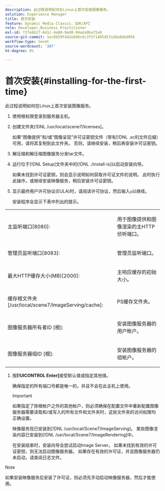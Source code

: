 ```yaml
---
description: 此过程说明如何在Linux上首次安装图像服务。
solution: Experience Manager
title: 首次安装
feature: Dynamic Media Classic，SDK/API
role: Developer,Business Practitioner
exl-id: f27e6b27-641c-4a88-9ed0-94ada9ba75a9
source-git-commit: 1ec8b59f442eb96c6c3f5f1405d57a38a86bd056
workflow-type: tm+mt
source-wordcount: '387'
ht-degree: 0%

---
```


# 首次安装{#installing-for-the-first-time}

此过程说明如何在Linux上首次安装图像服务。

1. 使用根权限登录到服务器主机。
1. 创建文件夹[!DNL /usr/local/scene7/licenses]。

   如果“图像提供”和/或“图像呈现”许可证密钥文件（带有[!DNL .sc8]文件后缀）可用，请将其复制到此文件夹。 否则，请继续安装，稍后再安装许可证密钥。
1. 解压缩和解压缩图像服务分发tar文件。
1. 运行位于[!DNL Setup]文件夹中的[!DNL ./install-is]以启动安装向导。

   如果未找到许可证密钥，则会显示说明如何获取许可证文件的说明。 此时执行此操作，或继续安装映像服务，稍后安装许可证密钥。
1. 显示最终用户许可协议(EULA)时，请阅读许可协议，然后输入`y`以继续。

   安装程序会显示下表中列出的提示。

<table id="table_0E7B673CAD8E4C5EB72F8283A0DDEFC8"> 
 <tbody> 
  <tr> 
   <td colname="col1"> <p><span class="codeph"> 主监听端口[8080]:</span> </p> </td> 
   <td colname="col2"> <p>用于图像提供和图像渲染的主HTTP侦听端口。 </p> </td> 
  </tr> 
  <tr> 
   <td colname="col1"> <p><span class="codeph"> 管理员监听端口[8083]:</span> </p> </td> 
   <td colname="col2"> <p>管理员监听端口。 </p> </td> 
  </tr> 
  <tr> 
   <td colname="col1"> <p><span class="codeph"> 最大HTTP缓存大小(MB)[2000]:</span> </p> </td> 
   <td colname="col2"> <p>主响应缓存的初始大小。 </p> </td> 
  </tr> 
  <tr> 
   <td colname="col1"> <p><span class="codeph"> 缓存根文件夹[/usr/local/scene7/ImageServing/cache]:</span> </p> </td> 
   <td colname="col2"> <p>PS缓存文件夹。 </p> </td> 
  </tr> 
  <tr> 
   <td colname="col1"> <p><span class="codeph"> 图像服务器所有者ID [根]:</span> </p> </td> 
   <td colname="col2"> <p>安装图像服务器的用户帐户。 </p> </td> 
  </tr> 
  <tr> 
   <td colname="col1"> <p><span class="codeph"> 图像服务器组ID [根]:</span> </p> </td> 
   <td colname="col2"> <p>安装图像服务器的组帐户。 </p> </td> 
  </tr> 
 </tbody> 
</table>

1. 按&#x200B;**[!UICONTROL Enter]**&#x200B;接受默认值或指定其他值。

   确保指定的所有端口号都是唯一的，并且不会在此主机上使用。

   >[!IMPORTANT]
   >
   >如果指定了除根帐户之外的其他帐户，则必须确保在配置文件中重新配置图像服务器需要读取和/或写入的所有文件和文件夹时，这些文件夹的访问权限均正确设置。
   >
   >映像服务现已安装到[!DNL /usr/local/Scene7/ImageServing]。 某些图像渲染内容已安装到[!DNL /usr/local/Scene7/ImageRendering]中。
   >
   >在安装结束时，安装向导会尝试启动Image Server。 如果未找到有效的许可证密钥，则无法启动图像服务器。 如果存在有效的许可证，并且图像服务器仍未启动，请查阅日志文件。

>[!NOTE]
>
>如果安装映像服务后安装了许可证，则必须先手动启动映像服务器，然后才能使用。
